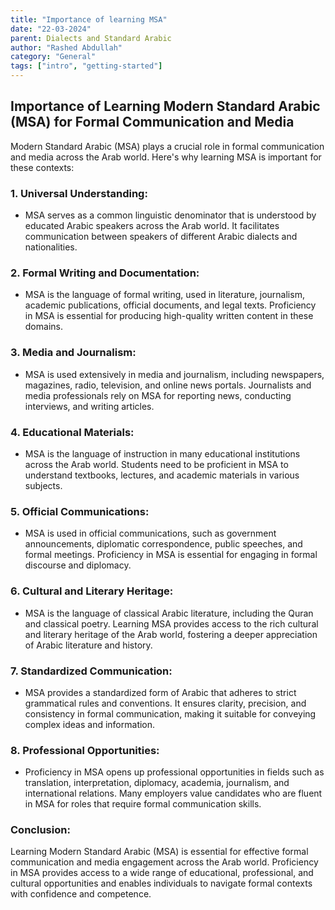 ```yaml
---
title: "Importance of learning MSA"
date: "22-03-2024"
parent: Dialects and Standard Arabic
author: "Rashed Abdullah"
category: "General"
tags: ["intro", "getting-started"]
---
```


## Importance of Learning Modern Standard Arabic (MSA) for Formal Communication and Media

Modern Standard Arabic (MSA) plays a crucial role in formal communication and media across the Arab world. Here's why learning MSA is important for these contexts:

### 1. **Universal Understanding:**
   - MSA serves as a common linguistic denominator that is understood by educated Arabic speakers across the Arab world. It facilitates communication between speakers of different Arabic dialects and nationalities.

### 2. **Formal Writing and Documentation:**
   - MSA is the language of formal writing, used in literature, journalism, academic publications, official documents, and legal texts. Proficiency in MSA is essential for producing high-quality written content in these domains.

### 3. **Media and Journalism:**
   - MSA is used extensively in media and journalism, including newspapers, magazines, radio, television, and online news portals. Journalists and media professionals rely on MSA for reporting news, conducting interviews, and writing articles.

### 4. **Educational Materials:**
   - MSA is the language of instruction in many educational institutions across the Arab world. Students need to be proficient in MSA to understand textbooks, lectures, and academic materials in various subjects.

### 5. **Official Communications:**
   - MSA is used in official communications, such as government announcements, diplomatic correspondence, public speeches, and formal meetings. Proficiency in MSA is essential for engaging in formal discourse and diplomacy.

### 6. **Cultural and Literary Heritage:**
   - MSA is the language of classical Arabic literature, including the Quran and classical poetry. Learning MSA provides access to the rich cultural and literary heritage of the Arab world, fostering a deeper appreciation of Arabic literature and history.

### 7. **Standardized Communication:**
   - MSA provides a standardized form of Arabic that adheres to strict grammatical rules and conventions. It ensures clarity, precision, and consistency in formal communication, making it suitable for conveying complex ideas and information.

### 8. **Professional Opportunities:**
   - Proficiency in MSA opens up professional opportunities in fields such as translation, interpretation, diplomacy, academia, journalism, and international relations. Many employers value candidates who are fluent in MSA for roles that require formal communication skills.

### Conclusion:

Learning Modern Standard Arabic (MSA) is essential for effective formal communication and media engagement across the Arab world. Proficiency in MSA provides access to a wide range of educational, professional, and cultural opportunities and enables individuals to navigate formal contexts with confidence and competence.
